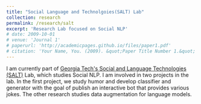 ```yaml
---
title: "Social Language and Technolgoies(SALT) Lab"
collection: research
permalink: /research/salt
excerpt: 'Research Lab focused on Social NLP'
# date: 2009-10-01
# venue: 'Journal 1'
# paperurl: 'http://academicpages.github.io/files/paper1.pdf'
# citation: 'Your Name, You. (2009). &quot;Paper Title Number 1.&quot; <i>Journal 1</i>. 1(1).'
---
```



I am currently part of [Georgia Tech's Social and Language Technologies (SALT)](https://www.cc.gatech.edu/~dyang888/group.html) Lab, which studies Social NLP. I am involved in two projects in the lab. In the first project, we study humor and develop classifier and generator with the goal of publish an interactive bot that provides various jokes. The other research studies data augmentation for language models.
